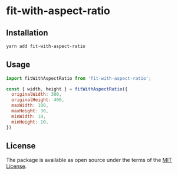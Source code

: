 # fit-with-aspect-ratio

## Installation

```sh
yarn add fit-with-aspect-ratio
```

## Usage

```js
import fitWithAspectRatio from 'fit-with-aspect-ratio';

const { width, height } = fitWithAspectRatio({
  originalWidth: 300,
  originalHeight: 400,
  maxWidth: 100,
  maxHeight: 30,
  minWidth: 10,
  minHeight: 10,
})
```

## License

The package is available as open source under the terms of the [MIT License](https://opensource.org/licenses/MIT).
